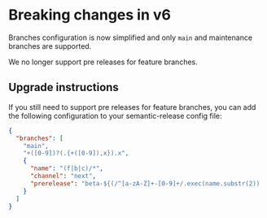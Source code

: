 # Breaking changes in v6

Branches configuration is now simplified and only `main` and maintenance branches are supported.

We no longer support pre releases for feature branches.

## Upgrade instructions

If you still need to support pre releases for feature branches, you can add the following configuration
to your semantic-release config file:

```json
{
  "branches": [
    "main",
    "+([0-9])?(.{+([0-9]),x}).x",
    {
      "name": "(f|b|c)/*",
      "channel": "next",
      "prerelease": "beta-${(/^[a-zA-Z]+-[0-9]+/.exec(name.substr(2)) || [name.replace(/[_/.]/g, '-')])[0]}-${Date.now()}"
    }
  ]
}
```
